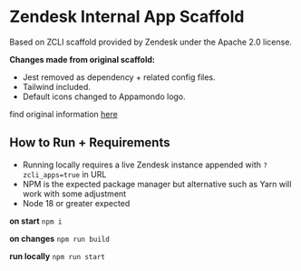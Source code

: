 # Zendesk Internal App Scaffold

Based on ZCLI scaffold provided by Zendesk under the Apache 2.0 license.

**Changes made from original scaffold:**

- Jest removed as dependency + related config files.
- Tailwind included.
- Default icons changed to Appamondo logo.

find original information [here](https://github.com/zendesk/app_scaffolds)

## How to Run + Requirements

- Running locally requires a live Zendesk instance appended with ```?zcli_apps=true``` in URL
- NPM is the expected package manager but alternative such as Yarn will work with some adjustment
- Node 18 or greater expected

**on start**
```npm i```

**on changes**
```npm run build```

**run locally**
```npm run start```
